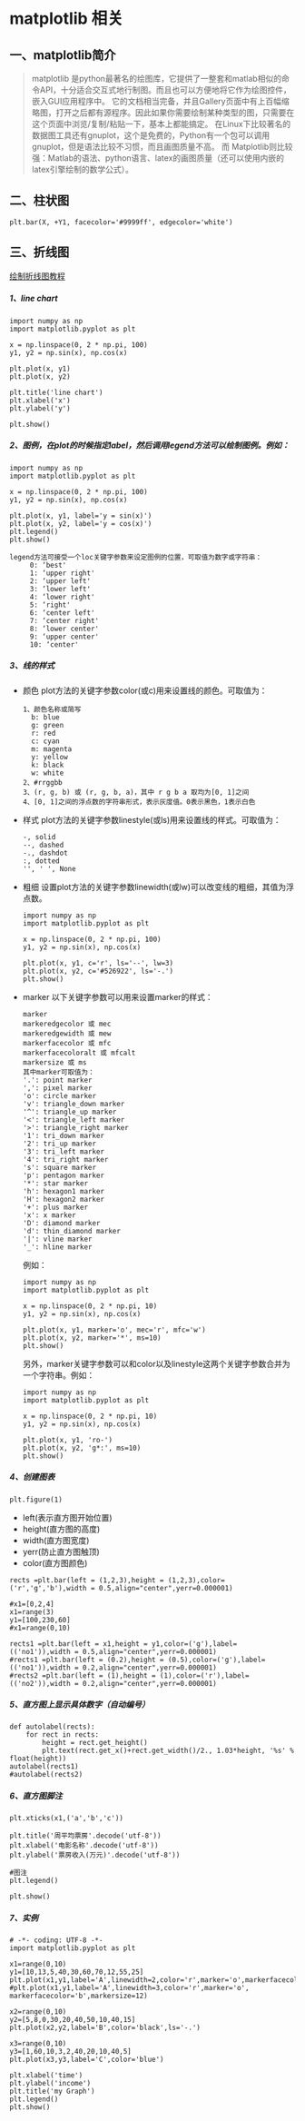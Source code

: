 # matplotlib 相关

## 一、matplotlib简介

> matplotlib 是python最著名的绘图库，它提供了一整套和matlab相似的命令API，十分适合交互式地行制图。而且也可以方便地将它作为绘图控件，嵌入GUI应用程序中。
> 它的文档相当完备，并且Gallery页面中有上百幅缩略图，打开之后都有源程序。因此如果你需要绘制某种类型的图，只需要在这个页面中浏览/复制/粘贴一下，基本上都能搞定。
> 在Linux下比较著名的数据图工具还有gnuplot，这个是免费的，Python有一个包可以调用gnuplot，但是语法比较不习惯，而且画图质量不高。
> 而 Matplotlib则比较强：Matlab的语法、python语言、latex的画图质量（还可以使用内嵌的latex引擎绘制的数学公式）。

[](https://blog.csdn.net/Notzuonotdied/article/details/77876080)

[](https://blog.csdn.net/ScarlettYellow/article/details/80458797)

## 二、柱状图

```
plt.bar(X, +Y1, facecolor='#9999ff', edgecolor='white')
```

## 三、折线图

[绘制折线图教程](http://www.jb51.net/article/104916.htm)

##### 1、line chart

```
import numpy as np
import matplotlib.pyplot as plt

x = np.linspace(0, 2 * np.pi, 100)
y1, y2 = np.sin(x), np.cos(x)

plt.plot(x, y1)
plt.plot(x, y2)

plt.title('line chart')
plt.xlabel('x')
plt.ylabel('y')

plt.show()
```

##### 2、图例，在plot的时候指定label，然后调用legend方法可以绘制图例。例如：

```
import numpy as np
import matplotlib.pyplot as plt

x = np.linspace(0, 2 * np.pi, 100)
y1, y2 = np.sin(x), np.cos(x)

plt.plot(x, y1, label='y = sin(x)')
plt.plot(x, y2, label='y = cos(x)')
plt.legend()
plt.show()
```

```
legend方法可接受一个loc关键字参数来设定图例的位置，可取值为数字或字符串：
     0: ‘best'
     1: ‘upper right'
     2: ‘upper left'
     3: ‘lower left'
     4: ‘lower right'
     5: ‘right'
     6: ‘center left'
     7: ‘center right'
     8: ‘lower center'
     9: ‘upper center'
     10: ‘center'
```

##### 3、线的样式

* 颜色
  plot方法的关键字参数color(或c)用来设置线的颜色。可取值为：

  ```
  1、颜色名称或简写
    b: blue
    g: green
    r: red
    c: cyan
    m: magenta
    y: yellow
    k: black
    w: white
  2、#rrggbb
  3、(r, g, b) 或 (r, g, b, a)，其中 r g b a 取均为[0, 1]之间
  4、[0, 1]之间的浮点数的字符串形式，表示灰度值。0表示黑色，1表示白色
  ```

* 样式
  plot方法的关键字参数linestyle(或ls)用来设置线的样式。可取值为：

  ```
  -, solid
  --, dashed
  -., dashdot
  :, dotted
  '', ' ', None
  ```

* 粗细
  设置plot方法的关键字参数linewidth(或lw)可以改变线的粗细，其值为浮点数。

  ```
  import numpy as np
  import matplotlib.pyplot as plt
  
  x = np.linspace(0, 2 * np.pi, 100)
  y1, y2 = np.sin(x), np.cos(x)
  
  plt.plot(x, y1, c='r', ls='--', lw=3)
  plt.plot(x, y2, c='#526922', ls='-.')
  plt.show()
  ```

* marker
  以下关键字参数可以用来设置marker的样式：

  ```
  marker
  markeredgecolor 或 mec
  markeredgewidth 或 mew
  markerfacecolor 或 mfc
  markerfacecoloralt 或 mfcalt
  markersize 或 ms
  其中marker可取值为：
  '.': point marker
  ',': pixel marker
  'o': circle marker
  'v': triangle_down marker
  '^': triangle_up marker
  '<': triangle_left marker
  '>': triangle_right marker
  '1': tri_down marker
  '2': tri_up marker
  '3': tri_left marker
  '4': tri_right marker
  's': square marker
  'p': pentagon marker
  '*': star marker
  'h': hexagon1 marker
  'H': hexagon2 marker
  '+': plus marker
  'x': x marker
  'D': diamond marker
  'd': thin_diamond marker
  '|': vline marker
  '_': hline marker
  ```

  例如：

  ```
  import numpy as np
  import matplotlib.pyplot as plt
  
  x = np.linspace(0, 2 * np.pi, 10)
  y1, y2 = np.sin(x), np.cos(x)
  
  plt.plot(x, y1, marker='o', mec='r', mfc='w')
  plt.plot(x, y2, marker='*', ms=10)
  plt.show()
  ```

  另外，marker关键字参数可以和color以及linestyle这两个关键字参数合并为一个字符串。例如：

  ```
  import numpy as np
  import matplotlib.pyplot as plt
  
  x = np.linspace(0, 2 * np.pi, 10)
  y1, y2 = np.sin(x), np.cos(x)
  
  plt.plot(x, y1, 'ro-')
  plt.plot(x, y2, 'g*:', ms=10)
  plt.show()
  ```


##### 4、创建图表
```
plt.figure(1)
```

* left(表示直方图开始位置)
* height(直方图的高度)
* width(直方图宽度)
* yerr(防止直方图触顶)
* color(直方图颜色)

```
rects =plt.bar(left = (1,2,3),height = (1,2,3),color=('r','g','b'),width = 0.5,align="center",yerr=0.000001)

#x1=[0,2,4]
x1=range(3)
y1=[100,230,60]
#x1=range(0,10) 

rects1 =plt.bar(left = x1,height = y1,color=('g'),label=(('no1')),width = 0.5,align="center",yerr=0.000001)
#rects1 =plt.bar(left = (0.2),height = (0.5),color=('g'),label=(('no1')),width = 0.2,align="center",yerr=0.000001)
#rects2 =plt.bar(left = (1),height = (1),color=('r'),label=(('no2')),width = 0.2,align="center",yerr=0.000001)
```

##### 5、直方图上显示具体数字（自动编号）

```
def autolabel(rects):
    for rect in rects:
        height = rect.get_height()
        plt.text(rect.get_x()+rect.get_width()/2., 1.03*height, '%s' % float(height))
autolabel(rects1)
#autolabel(rects2)
```

##### 6、直方图脚注

```
plt.xticks(x1,('a','b','c'))

plt.title('周平均票房'.decode('utf-8'))
plt.xlabel('电影名称'.decode('utf-8'))
plt.ylabel('票房收入(万元)'.decode('utf-8'))

#图注
plt.legend()

plt.show()
```

##### 7、实例

```
# -*- coding: UTF-8 -*-
import matplotlib.pyplot as plt

x1=range(0,10)
y1=[10,13,5,40,30,60,70,12,55,25]
plt.plot(x1,y1,label='A',linewidth=2,color='r',marker='o',markerfacecolor='yellow',markersize=4)
#plt.plot(x1,y1,label='A',linewidth=3,color='r',marker='o', markerfacecolor='b',markersize=12) 

x2=range(0,10)
y2=[5,8,0,30,20,40,50,10,40,15]
plt.plot(x2,y2,label='B',color='black',ls='-.')

x3=range(0,10)
y3=[1,60,10,3,2,40,20,10,40,5]
plt.plot(x3,y3,label='C',color='blue')

plt.xlabel('time')
plt.ylabel('income')
plt.title('my Graph')
plt.legend()
plt.show()
```

